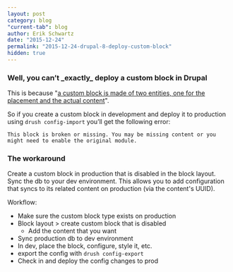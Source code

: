```yaml
---
layout: post
category: blog
"current-tab": blog
author: Erik Schwartz
date: "2015-12-24"
permalink: "2015-12-24-drupal-8-deploy-custom-block"
hidden: true
---
```


### Well, you can’t \_exactly\_ deploy a custom block in Drupal

This is because "[a custom block is made of two entities, one for the placement and the actual content](http://drupal.stackexchange.com/a/146052/54929)".

So if you create a custom block in development and deploy it to production using `drush config-import` you’ll get the following error:

```
This block is broken or missing. You may be missing content or you might need to enable the original module.
```

### The workaround

Create a custom block in production that is disabled in the block layout. Sync the db to your dev environment. This allows you to add configuration that syncs to its related content on production (via the content's UUID).

Workflow:

- Make sure the custom block type exists on production
- Block layout > create custom block that is disabled
    - Add the content that you want
- Sync production db to dev environment
- In dev, place the block, configure, style it, etc.
- export the config with `drush config-export`
- Check in and deploy the config changes to prod
